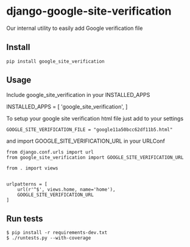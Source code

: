 # django-google-site-verification

Our internal utility to easily add Google verification file

## Install

    pip install google_site_verification

## Usage

Include google_site_verification in your INSTALLED_APPS

INSTALLED_APPS = [
    'google_site_verification',
]

To setup your google site verification html file just add to your settings

    GOOGLE_SITE_VERIFICATION_FILE = "google11a50bcc62df11b5.html"

and import GOOGLE_SITE_VERIFICATION_URL in your URLConf

    from django.conf.urls import url
    from google_site_verification import GOOGLE_SITE_VERIFICATION_URL

    from . import views


    urlpatterns = [
        url(r'^$', views.home, name='home'),
        GOOGLE_SITE_VERIFICATION_URL
    ]


## Run tests

    $ pip install -r requirements-dev.txt
    $ ./runtests.py --with-coverage